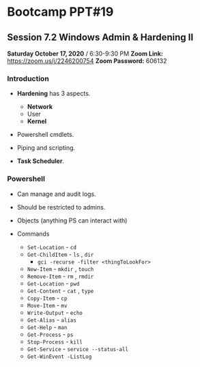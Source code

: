 

# Bootcamp PPT#19
## Session 7.2 Windows Admin & Hardening II
**Saturday October 17, 2020** / 6:30-9:30 PM
**Zoom Link:** https://zoom.us/j/2246200754 
**Zoom Password:** 606132

### Introduction

- **Hardening** has 3 aspects.
  - **Network**
  - User
  - **Kernel**

- Powershell cmdlets.
- Piping and scripting.
- **Task Scheduler**.

### Powershell

- Can manage and audit logs.
- Should be restricted to admins.

- Objects (anything PS can interact with)
- Commands
  - `Set-Location` - `cd`
  - `Get-ChildItem` - `ls` , `dir`
    - `gci -recurse -filter <thingToLookFor>`
  - `New-Item` - `mkdir` , `touch`
  - `Remove-Item` - `rm` , `rmdir`
  - `Get-Location` - `pwd`
  - `Get-Content` - `cat` , `type`
  - `Copy-Item` - `cp`
  - `Move-Item` - `mv`
  - `Write-Output` - `echo`
  - `Get-Alias` - `alias`
  - `Get-Help` - `man`
  - `Get-Process` - `ps`
  - `Stop-Process` - `kill`
  - `Get-Service` - `service --status-all`
  - `Get-WinEvent -ListLog`

